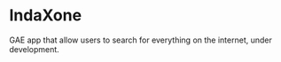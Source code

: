 IndaXone
========

GAE app that allow users to search for everything on the internet, under development.